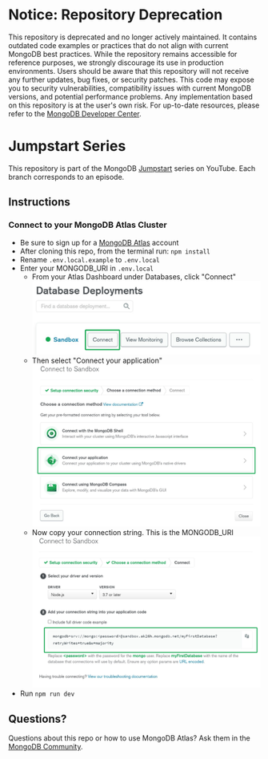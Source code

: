 # Notice: Repository Deprecation
This repository is deprecated and no longer actively maintained. It contains outdated code examples or practices that do not align with current MongoDB best practices. While the repository remains accessible for reference purposes, we strongly discourage its use in production environments.
Users should be aware that this repository will not receive any further updates, bug fixes, or security patches. This code may expose you to security vulnerabilities, compatibility issues with current MongoDB versions, and potential performance problems. Any implementation based on this repository is at the user's own risk.
For up-to-date resources, please refer to the [MongoDB Developer Center](https://mongodb.com/developer).

# Jumpstart Series

This repository is part of the MongoDB [Jumpstart](https://www.youtube.com/playlist?list=PL4RCxklHWZ9v2lcat4oEVGQhZg6r4IQGV) series on YouTube. Each branch corresponds to an episode. 

## Instructions

### Connect to your MongoDB Atlas Cluster

- Be sure to sign up for a [MongoDB Atlas](https://www.mongodb.com/cloud/atlas/register) account
- After cloning this repo, from the terminal run: `npm install`
- Rename `.env.local.example` to `.env.local`
- Enter your MONGODB_URI in `.env.local`
  - From your Atlas Dashboard under Databases, click "Connect"
  ![Step 1](/readme_img/1.png)
  - Then select "Connect your application"
  ![Step 2](/readme_img/2.png)
  - Now copy your connection string. This is the MONGODB_URI
  ![Step 3](/readme_img/3.png)
- Run `npm run dev`

## Questions?

Questions about this repo or how to use MongoDB Atlas?  Ask them in the [MongoDB Community](https://community.mongodb.com).
